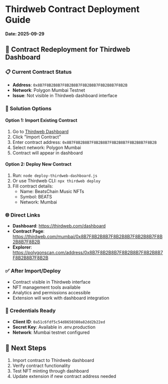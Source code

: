 # Thirdweb Contract Deployment Guide
**Date: 2025-09-29**

## 🎯 Contract Redeployment for Thirdweb Dashboard

### 📋 Current Contract Status
- **Address**: `0x8B7F8B2B8B7F8B2B8B7F8B2B8B7F8B2B8B7F8B2B`
- **Network**: Polygon Mumbai Testnet
- **Issue**: Not visible in Thirdweb dashboard interface

### 🔧 Solution Options

#### Option 1: Import Existing Contract
1. Go to [Thirdweb Dashboard](https://thirdweb.com/dashboard)
2. Click "Import Contract"
3. Enter contract address: `0x8B7F8B2B8B7F8B2B8B7F8B2B8B7F8B2B8B7F8B2B`
4. Select network: Polygon Mumbai
5. Contract will appear in dashboard

#### Option 2: Deploy New Contract
1. Run: `node deploy-thirdweb-dashboard.js`
2. Or use Thirdweb CLI: `npx thirdweb deploy`
3. Fill contract details:
   - Name: BeatsChain Music NFTs
   - Symbol: BEATS
   - Network: Mumbai

### 🌐 Direct Links
- **Dashboard**: https://thirdweb.com/dashboard
- **Contract Page**: https://thirdweb.com/mumbai/0x8B7F8B2B8B7F8B2B8B7F8B2B8B7F8B2B8B7F8B2B
- **Explorer**: https://polygonscan.com/address/0x8B7F8B2B8B7F8B2B8B7F8B2B8B7F8B2B8B7F8B2B

### ✅ After Import/Deploy
- Contract visible in Thirdweb interface
- NFT management tools available
- Analytics and permissions accessible
- Extension will work with dashboard integration

### 🔑 Credentials Ready
- **Client ID**: `0a51c6fdf5c54d8650380a82dd2b22ed`
- **Secret Key**: Available in .env.production
- **Network**: Mumbai testnet configured

## 🚀 Next Steps
1. Import contract to Thirdweb dashboard
2. Verify contract functionality
3. Test NFT minting through dashboard
4. Update extension if new contract address needed